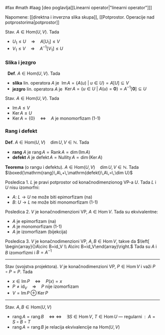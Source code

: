 #fax #math #laag [deo poglavlja[[Linearni operator|"linearni operator"]]]
$\:$

Napomene: [[direktna i inverzna slika skupa]], [[Potprostor. Operacije nad potprostorima|potprostor]]

Stav. $A\in \mathrm{Hom}(U,\,V)$. Tada
- $U_{1}\leqslant U\quad\Rightarrow\quad A[U_{1}] \leqslant V$
- $V_{1}\leqslant V\quad\Rightarrow\quad A^{-1}[V_{1}] \leqslant U$
### Slika i jezgro
$\:$
**Def**. $A\in \mathrm{Hom}(U,\,V)$. Tada
- **slika** lin. operatora $A$ je $\ \mathrm{Im}\,A=\Big\{ A(u)\ \Big|\ u\in U \Big\}=A[U]\subseteq V$
- **jezgro** lin. operatora $A$ je $\ \mathrm{Ker}\,A=\Big\{ u\in U\ \Big| \ A(u) = \mathbf{0} \Big\}= A^{-1}[\mathbf{0}]\subseteq U$

Stav. $A\in \mathrm{Hom}(U,\,V)$. Tada
- $\mathrm{Im}\,A\leqslant V$
- $\mathrm{Ker}\,A\leqslant U$
- $\mathrm{Ker}\,A=\{ 0 \}\quad\Leftrightarrow\quad A$ je monomorfizam (1-1)
### Rang i defekt
**Def**. $A\in \mathrm{Hom}(U,\,V)\quad\dim U,\,V\in\mathbb{N}$. Tada
- **rang** $A$ je $\mathrm{rang}\,A=\mathrm{Rank}\,A=\dim(\mathrm{Im}\,A)$
- **defekt** $A$ je $\mathrm{defekt}\,A=\mathrm{Nullity}\,A=\dim(\mathrm{Ker}\,A)$

**Teorema** (o rangu i defektu). $A\in \mathrm{Hom}(U,\,V)\quad\dim U,\,V\in\mathbb{N}$. Tada $\boxed{\mathrm{rang}\,A\,+\,\mathrm{defekt}\,A\,=\,\dim U}$

Posledica 1. $L$ je pravi potprostor od konačnodimenzionog VP-a $U$. Tada $L$ i $U$ nisu izomorfni: 
- $A: \ L\to U$ ne može biti epimorfizam (na)
- $B: \ U\to L$ ne može biti monomorfizam (1-1)

Posledica 2. $V$ je konačnodimenzioni VP, $A\in \mathrm{Hom}\,V$. Tada su ekvivalentne:
- $A$ je epimorfizam (na)
- $A$ je monomorfizam (1-1)
- $A$ je izomorfizam (bijekcija)

Posledica 3. $V$ je konačnodimenzioni VP, $A,\, B\in \mathrm{Hom}\,V$, takve da $\left[
\begin{array}{}A\circ B=id_V \\ A\circ B=id_V\end{array}\right.$
Tada su $A$ i $B$ izomorfizmi i  $B=A^{-1}$

___
Stav (svojstva projektora). $V$ je konačnodimenzioni VP, $P\in \mathrm{Hom}\,V$ i važi $P\circ P=P$. Tada
- $x\in \mathrm{Im}\,P\quad\Leftrightarrow\quad P(x)=x$
- $P\ne \mathrm{id}_{V}\quad\Rightarrow\quad P$ nije izomorfizam
- $V = \mathrm{Im}\,P\oplus\mathrm{Ker}\,P$

___
Stav. $A,\,B\in \mathrm{Hom}(U,\,V)$
- $\mathrm{rang}\,A= \mathrm{rang}\,B\quad\Leftrightarrow$
  $\Leftrightarrow\quad\exists S\in \mathrm{Hom}\,V,\ T\in \mathrm{Hom}\,U\text{ — regularni}\ \ :\ \ A=S\circ B\circ T$
- $\mathrm{rang}\,A= \mathrm{rang}\,B$ je relacija ekvivalencije na $\mathrm{Hom}(U,\,V)$